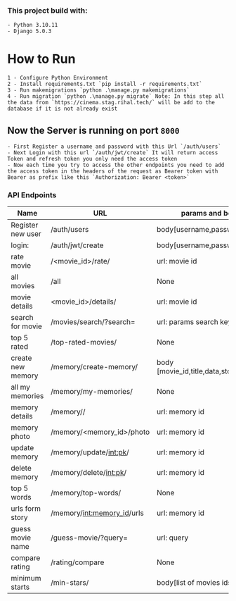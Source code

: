 ### This project build with:

    - Python 3.10.11
    - Django 5.0.3

# How to Run

    1 - Configure Python Environment
    2 - Install requirements.txt `pip install -r requirements.txt`
    3 - Run makemigrations `python .\manage.py makemigrations`
    4 - Run migration `python .\manage.py migrate` Note: In this step all the data from `https://cinema.stag.rihal.tech/` will be add to the database if it is not already exist

## Now the Server is running on port `8000`

    - First Register a username and password with this Url `/auth/users`
    - Next Login with this url `/auth/jwt/create` It will return access Token and refresh token you only need the access token
    - Now each time you try to access the other endpoints you need to add the access token in the headers of the request as Bearer token with Bearer as prefix like this `Authorization: Bearer <token>`

### API Endpoints

| Name              | URL                              | params and body                         |
| ----------------- | -------------------------------- | --------------------------------------- |
| Register new user | /auth/users                      | body[username,password]                 |
| login:            | /auth/jwt/create                 | body[username,password]                 |
| rate movie        | /<movie_id>/rate/                | url: movie id                           |
| all movies        | /all                             | None                                    |
| movie details     | <movie_id>/details/              | url: movie id                           |
| search for movie  | /movies/search/?search=<keyword> | url: params search keyword              |
| top 5 rated       | /top-rated-movies/               | None                                    |
| create new memory | /memory/create-memory/           | body [movie_id,title,data,story,photos] |
| all my memories   | /memory/my-memories/             | None                                    |
| memory details    | /memory/<memory id>/             | url: memory id                          |
| memory photo      | /memory/<memory_id>/photo        | url: memory id                          |
| update memory     | /memory/update/<int:pk>/         | url: memory id                          |
| delete memory     | /memory/delete/<int:pk>/         | url: memory id                          |
| top 5 words       | /memory/top-words/               | None                                    |
| urls form story   | /memory/<int:memory_id>/urls     | url: memory id                          |
| guess movie name  | /guess-movie/?query=<keyword>    | url: query                              |
| compare rating    | /rating/compare                  | None                                    |
| minimum starts    | /min-stars/                      | body[list of movies ids]                |
